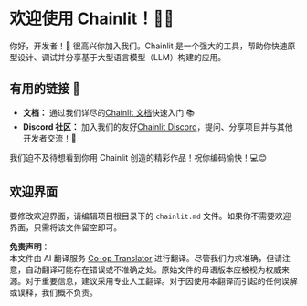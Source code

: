 <!--
CO_OP_TRANSLATOR_METADATA:
{
  "original_hash": "c49526c7abc56b0b5f1e835c1739f18e",
  "translation_date": "2025-05-20T09:52:26+00:00",
  "source_file": "11-mcp/code_samples/github-mcp/chainlit.md",
  "language_code": "zh"
}
-->
# 欢迎使用 Chainlit！🚀🤖

你好，开发者！👋 很高兴你加入我们。Chainlit 是一个强大的工具，帮助你快速原型设计、调试并分享基于大型语言模型（LLM）构建的应用。

## 有用的链接 🔗

- **文档：** 通过我们详尽的[Chainlit 文档](https://docs.chainlit.io)快速入门 📚
- **Discord 社区：** 加入我们的友好[Chainlit Discord](https://discord.gg/k73SQ3FyUh)，提问、分享项目并与其他开发者交流！💬

我们迫不及待想看到你用 Chainlit 创造的精彩作品！祝你编码愉快！💻😊

## 欢迎界面

要修改欢迎界面，请编辑项目根目录下的 `chainlit.md` 文件。如果你不需要欢迎界面，只需将该文件留空即可。

**免责声明**：  
本文件由 AI 翻译服务 [Co-op Translator](https://github.com/Azure/co-op-translator) 进行翻译。尽管我们力求准确，但请注意，自动翻译可能存在错误或不准确之处。原始文件的母语版本应被视为权威来源。对于重要信息，建议采用专业人工翻译。对于因使用本翻译而引起的任何误解或误释，我们概不负责。